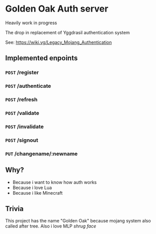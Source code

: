 # Golden Oak Auth server
Heavily work in progress

The drop in replacement of Yggdrasil authentication system

See: https://wiki.vg/Legacy_Mojang_Authentication
## Implemented enpoints
### `POST` /register
### `POST` /authenticate
### `POST` /refresh
### `POST` /validate
### `POST` /invalidate
### `POST` /signout
### `PUT` /changename/:newname

## Why?
- Because i want to know how auth works
- Because i love Lua
- Because i like Minecraft
## Trivia
This project has the name "Golden Oak" because mojang system also called after tree. Also i love MLP *shrug face*